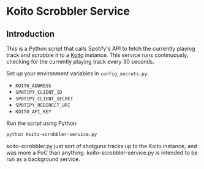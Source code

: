 # Koito Scrobbler Service

## Introduction
This is a Python script that calls Spotify's API to fetch the currently playing track and scrobble it to a [Koito](https://github.com/gabehf/Koito) instance. This service runs continuously, checking for the currently playing track every 30 seconds.

Set up your environment variables in `config_secrets.py`:
   - `KOITO_ADDRESS`
   - `SPOTIPY_CLIENT_ID`
   - `SPOTIPY_CLIENT_SECRET`
   - `SPOTIPY_REDIRECT_URI`
   - `KOITO_API_KEY`


Run the script using Python:
```bash
python koito-scrobbler-service.py
```


koito-scrobbler.py just sort of shotguns tracks up to the Koito instance, and was more a PoC than anything. koito-scrobbler-service.py is intended to be run as a background service.

